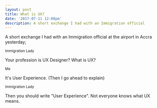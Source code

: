 ```yaml
---
layout: post
title: What is UX?
date: '2017-07-11 12:00pm'  
description: A short exchange I had with an Immigration official
---
```


<p>A short exchange I had with an Immigration official at the airport in Accra yesterday;</p>

<div class="chat-wrap">

  <div class="chat pull-left">
    <small class="strong">Immigration Lady</small>
    <p>Your profession is UX Designer? What is UX?</p>
  </div>

  <div class="chat pull-right">
    <small class="strong">Me</small>
    <p>It's User Experience. (Then I go ahead to explain)</p>
  </div>

  <div class="chat pull-left">
    <small class="strong">Immigration Lady</small>
    <p>Then you should write "User Experience". Not everyone knows what UX means.</p>
  </div>

</div>
